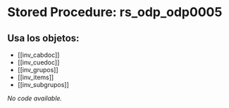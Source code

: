 # Stored Procedure: rs_odp_odp0005

## Usa los objetos:
- [[inv_cabdoc]]
- [[inv_cuedoc]]
- [[inv_grupos]]
- [[inv_items]]
- [[inv_subgrupos]]

*No code available.*
